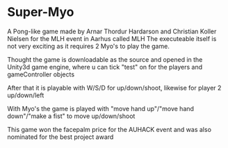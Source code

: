 # Super-Myo
A Pong-like game made by Arnar Thordur Hardarson and Christian Koller Nielsen for the MLH event in Aarhus called MLH
The executeable itself is not very exciting as it requires 2 Myo's to play the game.

Thought the game is downloadable as the source and opened in the Unity3d game engine, where u can tick "test" on for the players and gameController objects

After that it is playable with W/S/D for up/down/shoot, likewise for player 2 up/down/left

With Myo's the game is played with "move hand up"/"move hand down"/"make a fist" to move up/down/shoot

This game won the facepalm price for the AUHACK event and was also nominated for the best project award
